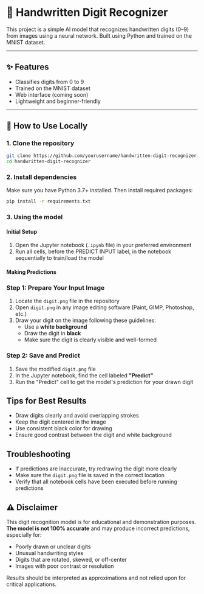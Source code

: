 # 🧠 Handwritten Digit Recognizer

This project is a simple AI model that recognizes handwritten digits (0–9) from images using a neural network. Built using Python and trained on the MNIST dataset.

---

## ✨ Features

- Classifies digits from 0 to 9
- Trained on the MNIST dataset
- Web interface (coming soon)
- Lightweight and beginner-friendly

---

## 💾 How to Use Locally

### 1. Clone the repository
```bash
git clone https://github.com/yourusername/handwritten-digit-recognizer.git
cd handwritten-digit-recognizer
```

### 2. Install dependencies
Make sure you have Python 3.7+ installed. Then install required packages:
```bash 
pip install -r requirements.txt
```

### 3. Using the model 
#### Initial Setup
1. Open the Jupyter notebook (`.ipynb` file) in your preferred environment
2. Run all cells, before the PREDICT INPUT label, in the notebook sequentially to train/load the model

#### Making Predictions

### Step 1: Prepare Your Input Image
1. Locate the `digit.png` file in the repository
2. Open `digit.png` in any image editing software (Paint, GIMP, Photoshop, etc.)
3. Draw your digit on the image following these guidelines:
   - Use a **white background**
   - Draw the digit in **black**
   - Make sure the digit is clearly visible and well-formed

### Step 2: Save and Predict
1. Save the modified `digit.png` file
2. In the Jupyter notebook, find the cell labeled **"Predict"**
3. Run the "Predict" cell to get the model's prediction for your drawn digit

## Tips for Best Results
- Draw digits clearly and avoid overlapping strokes
- Keep the digit centered in the image
- Use consistent black color for drawing
- Ensure good contrast between the digit and white background

## Troubleshooting
- If predictions are inaccurate, try redrawing the digit more clearly
- Make sure the `digit.png` file is saved in the correct location
- Verify that all notebook cells have been executed before running predictions


## ⚠️ Disclaimer
This digit recognition model is for educational and demonstration purposes. **The model is not 100% accurate** and may produce incorrect predictions, especially for:
- Poorly drawn or unclear digits
- Unusual handwriting styles
- Digits that are rotated, skewed, or off-center
- Images with poor contrast or resolution

Results should be interpreted as approximations and not relied upon for critical applications.
